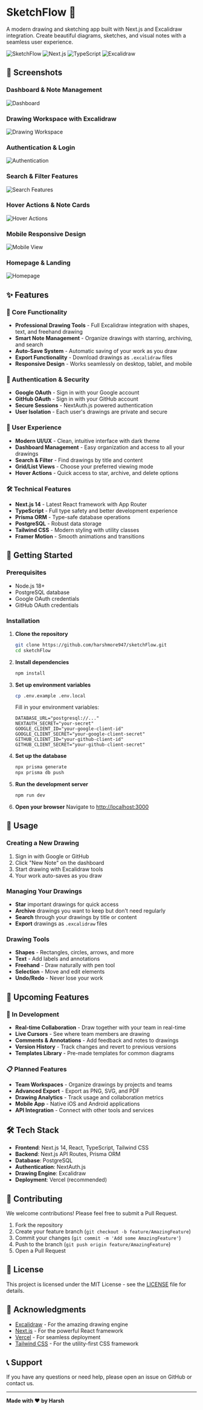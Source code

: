 # SketchFlow 🎨

A modern drawing and sketching app built with Next.js and Excalidraw integration. Create beautiful diagrams, sketches, and visual notes with a seamless user experience.

![SketchFlow](https://img.shields.io/badge/SketchFlow-Draw%20•%20Create%20•%20Flow-blue)
![Next.js](https://img.shields.io/badge/Next.js-14-black)
![TypeScript](https://img.shields.io/badge/TypeScript-5-blue)
![Excalidraw](https://img.shields.io/badge/Excalidraw-Integration-orange)

## 📸 Screenshots

### Dashboard & Note Management

![Dashboard](./screenshots/Screenshot%202025-06-18%20184000.png)

### Drawing Workspace with Excalidraw

![Drawing Workspace](./screenshots/Screenshot%202025-06-18%20184009.png)

### Authentication & Login

![Authentication](./screenshots/Screenshot%202025-06-18%20184031.png)

### Search & Filter Features

![Search Features](./screenshots/Screenshot%202025-06-18%20184218.png)

### Hover Actions & Note Cards

![Hover Actions](./screenshots/Screenshot%202025-06-18%20184248.png)

### Mobile Responsive Design

![Mobile View](./screenshots/Screenshot%202025-06-18%20184304.png)

### Homepage & Landing

![Homepage](./screenshots/Screenshot%202025-06-18%20183639.png)

## ✨ Features

### 🎯 Core Functionality

- **Professional Drawing Tools** - Full Excalidraw integration with shapes, text, and freehand drawing
- **Smart Note Management** - Organize drawings with starring, archiving, and search
- **Auto-Save System** - Automatic saving of your work as you draw
- **Export Functionality** - Download drawings as `.excalidraw` files
- **Responsive Design** - Works seamlessly on desktop, tablet, and mobile

### 🔐 Authentication & Security

- **Google OAuth** - Sign in with your Google account
- **GitHub OAuth** - Sign in with your GitHub account
- **Secure Sessions** - NextAuth.js powered authentication
- **User Isolation** - Each user's drawings are private and secure

### 📱 User Experience

- **Modern UI/UX** - Clean, intuitive interface with dark theme
- **Dashboard Management** - Easy organization and access to all your drawings
- **Search & Filter** - Find drawings by title and content
- **Grid/List Views** - Choose your preferred viewing mode
- **Hover Actions** - Quick access to star, archive, and delete options

### 🛠 Technical Features

- **Next.js 14** - Latest React framework with App Router
- **TypeScript** - Full type safety and better development experience
- **Prisma ORM** - Type-safe database operations
- **PostgreSQL** - Robust data storage
- **Tailwind CSS** - Modern styling with utility classes
- **Framer Motion** - Smooth animations and transitions

## 🚀 Getting Started

### Prerequisites

- Node.js 18+
- PostgreSQL database
- Google OAuth credentials
- GitHub OAuth credentials

### Installation

1. **Clone the repository**

   ```bash
   git clone https://github.com/harshmore947/sketchFlow.git
   cd sketchFlow
   ```

2. **Install dependencies**

   ```bash
   npm install
   ```

3. **Set up environment variables**

   ```bash
   cp .env.example .env.local
   ```

   Fill in your environment variables:

   ```env
   DATABASE_URL="postgresql://..."
   NEXTAUTH_SECRET="your-secret"
   GOOGLE_CLIENT_ID="your-google-client-id"
   GOOGLE_CLIENT_SECRET="your-google-client-secret"
   GITHUB_CLIENT_ID="your-github-client-id"
   GITHUB_CLIENT_SECRET="your-github-client-secret"
   ```

4. **Set up the database**

   ```bash
   npx prisma generate
   npx prisma db push
   ```

5. **Run the development server**

   ```bash
   npm run dev
   ```

6. **Open your browser**
   Navigate to [http://localhost:3000](http://localhost:3000)

## 🎨 Usage

### Creating a New Drawing

1. Sign in with Google or GitHub
2. Click "New Note" on the dashboard
3. Start drawing with Excalidraw tools
4. Your work auto-saves as you draw

### Managing Your Drawings

- **Star** important drawings for quick access
- **Archive** drawings you want to keep but don't need regularly
- **Search** through your drawings by title or content
- **Export** drawings as `.excalidraw` files

### Drawing Tools

- **Shapes** - Rectangles, circles, arrows, and more
- **Text** - Add labels and annotations
- **Freehand** - Draw naturally with pen tool
- **Selection** - Move and edit elements
- **Undo/Redo** - Never lose your work

## 🔮 Upcoming Features

### 🚧 In Development

- **Real-time Collaboration** - Draw together with your team in real-time
- **Live Cursors** - See where team members are drawing
- **Comments & Annotations** - Add feedback and notes to drawings
- **Version History** - Track changes and revert to previous versions
- **Templates Library** - Pre-made templates for common diagrams

### 📋 Planned Features

- **Team Workspaces** - Organize drawings by projects and teams
- **Advanced Export** - Export as PNG, SVG, and PDF
- **Drawing Analytics** - Track usage and collaboration metrics
- **Mobile App** - Native iOS and Android applications
- **API Integration** - Connect with other tools and services

## 🛠 Tech Stack

- **Frontend**: Next.js 14, React, TypeScript, Tailwind CSS
- **Backend**: Next.js API Routes, Prisma ORM
- **Database**: PostgreSQL
- **Authentication**: NextAuth.js
- **Drawing Engine**: Excalidraw
- **Deployment**: Vercel (recommended)

## 🤝 Contributing

We welcome contributions! Please feel free to submit a Pull Request.

1. Fork the repository
2. Create your feature branch (`git checkout -b feature/AmazingFeature`)
3. Commit your changes (`git commit -m 'Add some AmazingFeature'`)
4. Push to the branch (`git push origin feature/AmazingFeature`)
5. Open a Pull Request

## 📄 License

This project is licensed under the MIT License - see the [LICENSE](LICENSE) file for details.

## 🙏 Acknowledgments

- [Excalidraw](https://excalidraw.com/) - For the amazing drawing engine
- [Next.js](https://nextjs.org/) - For the powerful React framework
- [Vercel](https://vercel.com/) - For seamless deployment
- [Tailwind CSS](https://tailwindcss.com/) - For the utility-first CSS framework

## 📞 Support

If you have any questions or need help, please open an issue on GitHub or contact us.

---

**Made with ❤️ by Harsh**
